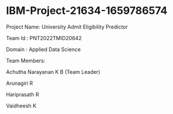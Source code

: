 # IBM-Project-21634-1659786574

Project Name: University Admit Eligibility Predictor

Team Id : PNT2022TMID20642

Domain : Applied Data Science

Team Members:

Achutha Narayanan K B (Team Leader)

Arunagiri R

Hariprasath R

Vaidheesh K
